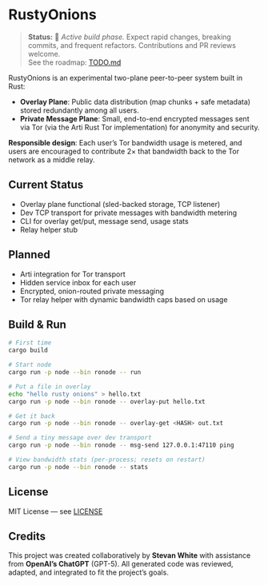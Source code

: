 # RustyOnions

> **Status:** 🚧 *Active build phase.* Expect rapid changes, breaking commits, and frequent refactors. Contributions and PR reviews welcome.  
> See the roadmap: [TODO.md](TODO.md)

RustyOnions is an experimental two-plane peer-to-peer system built in Rust:

- **Overlay Plane**: Public data distribution (map chunks + safe metadata) stored redundantly among all users.
- **Private Message Plane**: Small, end-to-end encrypted messages sent via Tor (via the Arti Rust Tor implementation) for anonymity and security.

**Responsible design**: Each user’s Tor bandwidth usage is metered, and users are encouraged to contribute 2× that bandwidth back to the Tor network as a middle relay.

## Current Status
- Overlay plane functional (sled-backed storage, TCP listener)
- Dev TCP transport for private messages with bandwidth metering
- CLI for overlay get/put, message send, usage stats
- Relay helper stub

## Planned
- Arti integration for Tor transport
- Hidden service inbox for each user
- Encrypted, onion-routed private messaging
- Tor relay helper with dynamic bandwidth caps based on usage

## Build & Run
```bash
# First time
cargo build

# Start node
cargo run -p node --bin ronode -- run

# Put a file in overlay
echo "hello rusty onions" > hello.txt
cargo run -p node --bin ronode -- overlay-put hello.txt

# Get it back
cargo run -p node --bin ronode -- overlay-get <HASH> out.txt

# Send a tiny message over dev transport
cargo run -p node --bin ronode -- msg-send 127.0.0.1:47110 ping

# View bandwidth stats (per-process; resets on restart)
cargo run -p node --bin ronode -- stats


```

## License
MIT License — see [LICENSE](LICENSE)

## Credits
This project was created collaboratively by **Stevan White** with assistance from **OpenAI’s ChatGPT** (GPT-5).
All generated code was reviewed, adapted, and integrated to fit the project’s goals.
